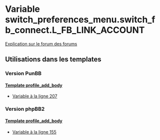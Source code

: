 # Variable switch_preferences_menu.switch_fb_connect.L_FB_LINK_ACCOUNT
[Explication sur le forum des forums](http://forum.forumactif.com/t294113-listing-des-variables#switch_preferences_menu.switch_fb_connect.L_FB_LINK_ACCOUNT)
## Utilisations dans les templates
### Version PunBB
#### [Template profile_add_body](punbb/profile_add_body.md)
* [Variable à la ligne 207](../punbb/profile_add_body.tpl#L207)
### Version phpBB2
#### [Template profile_add_body](subsilver/profile_add_body.md)
* [Variable à la ligne 155](../subsilver/profile_add_body.tpl#L155)